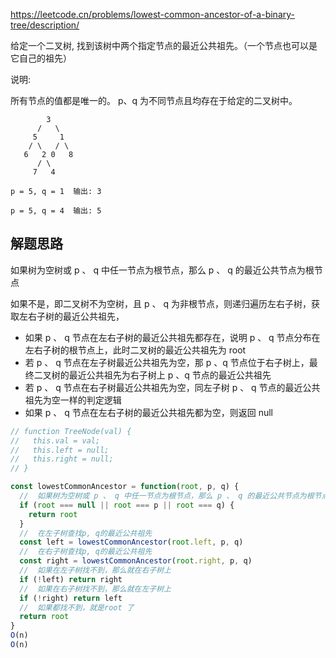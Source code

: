 https://leetcode.cn/problems/lowest-common-ancestor-of-a-binary-tree/description/

给定一个二叉树, 找到该树中两个指定节点的最近公共祖先。（一个节点也可以是它自己的祖先）

说明:

所有节点的值都是唯一的。
p、q 为不同节点且均存在于给定的二叉树中。

```
        3
      /   \
     5     1
    / \   / \
   6   2 0   8
      / \
     7   4

p = 5, q = 1  输出: 3

p = 5, q = 4  输出: 5
```

## 解题思路

如果树为空树或 p 、 q 中任一节点为根节点，那么 p 、 q 的最近公共节点为根节点

如果不是，即二叉树不为空树，且 p 、 q 为非根节点，则递归遍历左右子树，获取左右子树的最近公共祖先，

- 如果 p 、 q 节点在左右子树的最近公共祖先都存在，说明 p 、 q 节点分布在左右子树的根节点上，此时二叉树的最近公共祖先为 root
- 若 p 、 q 节点在左子树最近公共祖先为空，那 p 、q 节点位于右子树上，最终二叉树的最近公共祖先为右子树上 p 、q 节点的最近公共祖先
- 若 p 、 q 节点在右子树最近公共祖先为空，同左子树 p 、 q 节点的最近公共祖先为空一样的判定逻辑
- 如果 p 、 q 节点在左右子树的最近公共祖先都为空，则返回 null


```js
// function TreeNode(val) {
//   this.val = val;
//   this.left = null;
//   this.right = null;
// }

const lowestCommonAncestor = function(root, p, q) {
  //  如果树为空树或 p 、 q 中任一节点为根节点，那么 p 、 q 的最近公共节点为根节点
  if (root === null || root === p || root === q) {
    return root
  }
  //  在左子树查找p, q的最近公共祖先
  const left = lowestCommonAncestor(root.left, p, q)
  //  在右子树查找p, q的最近公共祖先
  const right = lowestCommonAncestor(root.right, p, q)
  //  如果在左子树找不到，那么就在右子树上
  if (!left) return right
  //  如果在右子树找不到，那么就在左子树上
  if (!right) return left
  //  如果都找不到，就是root 了
  return root
}
O(n)
O(n)
```